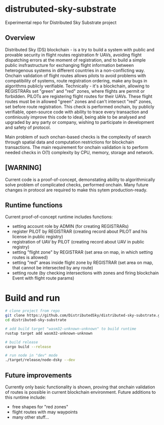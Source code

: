 # distrubuted-sky-substrate

Experimental repo for Distributed Sky Substrate project

## Overview

Distributed Sky (DS) blockchain - is a try to build a system with public and provable security in flight routes registration fr UAVs, avoiding flight dispatching errors at the moment of registration, and to build a simple public insfrastructure for exchanging flight information between heterogenous systems in different countries in a non-conflicting way.
Onchain validation of flight routes allows pilots to avoid problems with compatibility of systems, route registration ordering, make any bugs in algorithms publicly verifiable.
Technically - it's a blockchain, allowing to REGISTRARs set "green" and "red" zones, where flights are permit or forbidden.
PILOTs are registering flight routes for their UAVs. These flight routes must be in allowed "green" zones and can't intersect "red" zones, set before route registration. This check is performed onchain, by publicly verifiable, open-source code with ability to trace every transaction and continiously improve this code to ideal, being able to be analysed and upgraded by any party or company, wishing to participate in development and safety of protocol.
  
Main problem of such onchan-based checks is the complexity of search through spatial data and computation restrictions for blockchain transactions. The main requirement for onchain validation is to perform needed checks in O(1) complexity by CPU, memory, storage and network.

## [WARNING] 

Current code is a proof-of-concept, demonstating ability to algorithmically solve problem of complicated checks, performed onchain. Many future changes in protocol are required to make this sytem production-ready.


## Runtime functions

Current proof-of-concept runtime includes functions:

- setting account role by ADMIN (for creating REGISTRARs)
- register PILOT by REGISTRAR (creating record about PILOT and his license in public registry)
- registration of UAV by PILOT (creating record about UAV in public registry)
- setting "flight zone" by REGISTRAR (set area on map, in which setting routes is allowed)
- setting "red" areas inside flight zone by REGISTRAR (set area on map, that cannot be intersected by any route)
- setting route (by checking intersections with zones and firing blockchain Event with flight route params)

# Build and run

```bash
# clone project from repo
git clone https://github.com/DistributedSky/distributed-sky-substrate.git
cd distributed-sky-substrate

# add build target "wasm32-unknown-unknown" to build runtime
rustup target add wasm32-unknown-unknown

# build release
cargo build --release

# run node in "dev" mode
./target/release/node-dsky --dev
```

## Future improvements

Currently only basic functionality is shown, proving that onchain validation of routes is possible in current blockchain environment. Future additions to this runtime include:

- free shapes for "red zones" 
- flight routes with may waypoints
- many other stuff...


